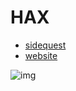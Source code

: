 # HAX
- [sidequest](https://sidequestvr.com/app/3366/hax)
- [website](https://www.engineorganic.com/hax)

![img](https://static.wixstatic.com/media/57e73d_9446a7e7be2646e9bf593d44324cf25f~mv2.png/v1/fill/w_796,h_506,al_c,q_90,usm_0.66_1.00_0.01/57e73d_9446a7e7be2646e9bf593d44324cf25f~mv2.webp)
